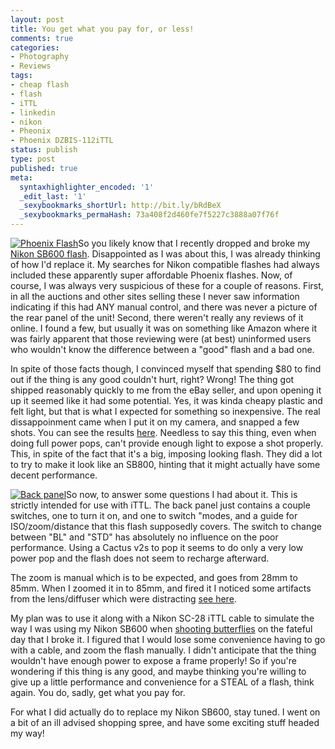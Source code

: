 ```yaml
---
layout: post
title: You get what you pay for, or less!
comments: true
categories:
- Photography
- Reviews
tags:
- cheap flash
- flash
- iTTL
- linkedin
- nikon
- Pheonix
- Phoenix DZBIS-112iTTL
status: publish
type: post
published: true
meta:
  syntaxhighlighter_encoded: '1'
  _edit_last: '1'
  _sexybookmarks_shortUrl: http://bit.ly/bRdBeX
  _sexybookmarks_permaHash: 73a408f2d460fe7f5227c3888a07f76f
---
```

<p><a href="http://www.flickr.com/photos/rgeyer/3917686231/"><img src="http://farm4.static.flickr.com/3518/3917686231_f6e83b6b44_m.jpg" alt="Phoenix Flash" class="alignright" /></a>So you likely know that I recently dropped and broke my <a href="{{ root_url }}/2009/09/07/like-a-flash-in-the-pan/">Nikon SB600 flash</a>.  Disappointed as I was about this, I was already thinking of how I'd replace it.  My searches for Nikon compatible flashes had always included these apparently super affordable Phoenix flashes.  Now, of course, I was always very suspicious of these for a couple of reasons.  First, in all the auctions and other sites selling these I never saw information indicating if this had ANY manual control, and there was never a picture of the rear panel of the unit!  Second, there weren't really any reviews of it online.  I found a few, but usually it was on something like Amazon where it was fairly apparent that those reviewing were (at best) uninformed users who wouldn't know the difference between a "good" flash and a bad one.</p>

<p>In spite of those facts though, I convinced myself that spending $80 to find out if the thing is any good couldn't hurt, right?  Wrong!  The thing got shipped reasonably quickly to me from the eBay seller, and upon opening it up it seemed like it had some potential.  Yes, it was kinda cheapy plastic and felt light, but that is what I expected for something so inexpensive.  The real dissappoinment came when I put it on my camera, and snapped a few shots.  You can see the results <a href="http://flickr.com/gp/rgeyer/2tZ4ie">here</a>.  Needless to say this thing, even when doing full power pops, can't provide enough light to expose a shot properly.  This, in spite of the fact that it's a big, imposing looking flash.  They did a lot to try to make it look like an SB800, hinting that it might actually have some decent performance.</p>

<p><a href="http://www.flickr.com/photos/rgeyer/3918464666/"><img src="http://farm3.static.flickr.com/2528/3918464666_4f92a50c0a_m.jpg" alt="Back panel" class="alignleft" /></a>So now, to answer some questions I had about it.  This is strictly intended for use with iTTL.  The back panel just contains a couple switches, one to turn it on, and one to switch "modes, and a guide for ISO/zoom/distance that this flash supposedly covers.  The switch to change between "BL" and "STD" has absolutely no influence on the poor performance.  Using a Cactus v2s to pop it seems to do only a very low power pop and the flash does not seem to recharge afterward.</p>

<p>The zoom is manual which is to be expected, and goes from 28mm to 85mm.  When I zoomed it in to 85mm, and fired it I noticed some artifacts from the lens/diffuser which were distracting <a href="http://www.flickr.com/photos/rgeyer/3918508030/">see here</a>.</p>

<p>My plan was to use it along with a Nikon SC-28 iTTL cable to simulate the way I was using my Nikon SB600 when <a href="{{ root_url }}/2009/09/06/of-living-insects-and-dying-electronics/">shooting butterflies</a> on the fateful day that I broke it.  I figured that I would lose some convenience having to go with a cable, and zoom the flash manually.  I didn't anticipate that the thing wouldn't have enough power to expose a frame properly!  So if you're wondering if this thing is any good, and maybe thinking you're willing to give up a little performance and convenience for a STEAL of a flash, think again.  You do, sadly, get what you pay for.</p>

<p>For what I did actually do to replace my Nikon SB600, stay tuned.  I went on a bit of an ill advised shopping spree, and have some exciting stuff headed my way!</p>

